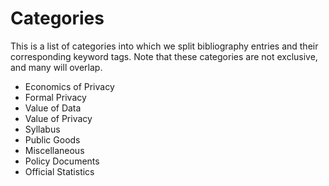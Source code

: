 
Categories
==========
This is a list of categories into which we split bibliography entries and their corresponding keyword tags. Note that these categories are not exclusive, and many will overlap.

* Economics of Privacy
* Formal Privacy 
* Value of Data 
* Value of Privacy 
* Syllabus
* Public Goods
* Miscellaneous
* Policy Documents
* Official Statistics